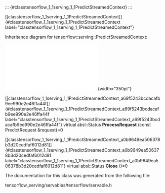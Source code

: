 ::: {#classtensorflow_1_1serving_1_1PredictStreamedContext}
:::

[\[classtensorflow\_1\_1serving\_1\_1PredictStreamedContext\]]{#classtensorflow_1_1serving_1_1PredictStreamedContext
label="classtensorflow_1_1serving_1_1PredictStreamedContext"}

Inheritance diagram for tensorflow::serving::PredictStreamedContext:

![image](classtensorflow_1_1serving_1_1PredictStreamedContext__inherit__graph.pdf){width="350pt"}

[\[classtensorflow\_1\_1serving\_1\_1PredictStreamedContext\_a69f5243bcdacafb9ee990e2e46ffa44f\]]{#classtensorflow_1_1serving_1_1PredictStreamedContext_a69f5243bcdacafb9ee990e2e46ffa44f
label="classtensorflow_1_1serving_1_1PredictStreamedContext_a69f5243bcdacafb9ee990e2e46ffa44f"}
virtual absl::Status **ProcessRequest** (const PredictRequest
&request)=0

[\[classtensorflow\_1\_1serving\_1\_1PredictStreamedContext\_a0b9649ea506378b3d20cedfaf6012d81\]]{#classtensorflow_1_1serving_1_1PredictStreamedContext_a0b9649ea506378b3d20cedfaf6012d81
label="classtensorflow_1_1serving_1_1PredictStreamedContext_a0b9649ea506378b3d20cedfaf6012d81"}
virtual absl::Status **Close** ()=0

The documentation for this class was generated from the following file:

tensorflow\_serving/servables/tensorflow/servable.h
